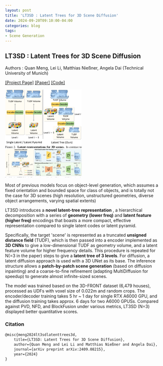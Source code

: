 ```yaml
---
layout: post
title: 'LT3SD : Latent Trees for 3D Scene Diffusion'
date: 2024-09-20T09:10:00-04:00  
categories: blog  
tags: 
- Scene Generation
---
```


## LT3SD : Latent Trees for 3D Scene Diffusion

Authors : Quan Meng, Lei Li, Matthias Nießner, Angela Dai 
(Technical University of Munich)

[[Project Page]](https://quan-meng.github.io/projects/lt3sd) 
[[Paper]](https://arxiv.org/pdf/2409.08215) 
[[Code]](https://github.com/quan-meng/lt3sd)

<p float="left">
  <img src="/assets/img/20240920/LT3SD-2-Figure2-1.png" 
  width="50%" />
  <img src="/assets/img/20240920/LT3SD-3-Figure3-1.png" width="50%" /> 
</p>

Most of previous models focus on object-level generation, which assumes a fixed orientation and bounded space for class of objects, and is totally not the case for 3D scenes (high resolution, unstructured geometries, diverse object arrangements, varying spatial extents)

LT3SD introduces a **novel latent-tree representation** , a hierarchical decomposition with a series of **geometry (lower freq)** and **latent feature (higher freq)** encodings that boasts a more compact, effective representation compared to single latent codes or latent pyramid.

Specifically, the target 'scene' is represented as a truncated **unsigned distance field** (TUDF), which is then passed into a encoder implemented as **3D CNNs** to give a low-dimensional TUDF as geometry volume, and a latent feature volume for higher frequency details. This procedure is repeated for N(=3 in the paper) steps to give a **latent tree of 3 levels**. For diffusion, a latent diffusion approach is used with a 3D UNet as its base. The inference structure allows a **patch-by-patch scene generation** (based on diffusion inpainting) and a coarse-to-fine refinement (adapting MultiDiffusion for speedup) to generate almost infinite-sized scenes.

The model was trained based on the 3D-FRONT dataset (6,479 houses), processed as UDFs with voxel size of 0.022m and random crops. The encoder/decoder training takes 5 hr ~ 1 day for single RTX A6000 GPU, and the diffusion training takes approx. 6 days for two A6000 GPUSs. Compared against PVD, NFD, and BlockFusion under various metrics, LT3SD (N=3) displayed better quantitative scores.



### Citation

```
@misc{meng2024lt3sdlatenttrees3d,
	title={LT3SD: Latent Trees for 3D Scene Diffusion}, 
	author={Quan Meng and Lei Li and Matthias Nießner and Angela Dai},
	journal={arXiv preprint arXiv:2409.08215},
	year={2024}
}
```